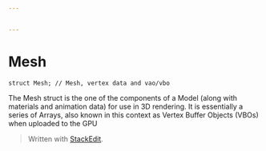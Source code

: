 ```yaml
---


---
```


<h1 id="mesh">Mesh</h1>
<pre class=" language-c"><code class="prism  language-c"><span class="token keyword">struct</span> Mesh<span class="token punctuation">;</span> <span class="token comment">// Mesh, vertex data and vao/vbo</span>
</code></pre>
<p>The Mesh struct is the one of the components of a Model (along with materials and animation data) for use in 3D rendering. It is essentially a series of Arrays, also known in this context as Vertex Buffer Objects (VBOs) when uploaded to the GPU</p>
<blockquote>
<p>Written with <a href="https://stackedit.io/">StackEdit</a>.</p>
</blockquote>

